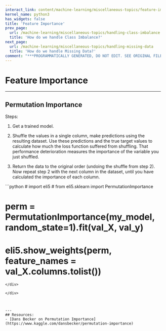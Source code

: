```yaml
---
interact_link: content/machine-learning/miscellaneous-topics/feature-importance.ipynb
kernel_name: python3
has_widgets: false
title: 'Feature Importance'
prev_page:
  url: /machine-learning/miscellaneous-topics/handling-class-imbalance
  title: 'How do we handle Class Imbalance?'
next_page:
  url: /machine-learning/miscellaneous-topics/handling-missing-data
  title: 'How do we handle Missing Data?'
comment: "***PROGRAMMATICALLY GENERATED, DO NOT EDIT. SEE ORIGINAL FILES IN /content***"
---
```



# Feature Importance



---
## Permutation Importance

Steps:
1. Get a trained model.

2. Shuffle the values in a single column, make predictions using the resulting dataset. Use these predictions and the true target values to calculate how much the loss function suffered from shuffling. That performance deterioration measures the importance of the variable you just shuffled.

3. Return the data to the original order (undoing the shuffle from step 2). Now repeat step 2 with the next column in the dataset, until you have calculated the importance of each column.



<div markdown="1" class="cell code_cell">
<div class="input_area" markdown="1">
```python
# import eli5
# from eli5.sklearn import PermutationImportance

# perm = PermutationImportance(my_model, random_state=1).fit(val_X, val_y)
# eli5.show_weights(perm, feature_names = val_X.columns.tolist())

```
</div>

</div>



---
## Resources:
- [Dans Becker on Permutation Importance](https://www.kaggle.com/dansbecker/permutation-importance)


